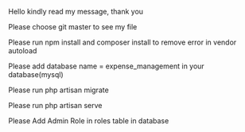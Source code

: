 <p>Hello kindly read my message, thank you<p>
<p>Please choose git master to see my file</p>
<p>Please run npm install and composer install to remove error in vendor autoload</p>
<p>Please add database name = expense_management in your database(mysql)</p>
<p>Please run php artisan migrate</p>
<p>Please run php artisan serve</p>
<p>Please Add Admin Role in roles table in database</p>
